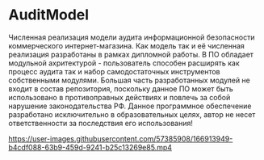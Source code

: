 # AuditModel
Численная реализация модели аудита информационной безопасности коммерческого интернет-магазина. Как модель так и её численная реализация разработаны в рамках дипломной работы.
В ПО обладает модульной ахритектурой - пользователь способен расширять как процесс аудита так и набор самодостаточных инструментов собственными модулями. 
Большая часть разработанных модулей не входит в состав репозитория, поскольку данное ПО может быть использовано в противоправных действиях и повлечь за собой нарушение законодательства РФ. Данное программное обеспечение разработано исключительно в образовательных целях, автор не несет ответственности за последствия его использования! 

https://user-images.githubusercontent.com/57385908/166913949-b4cdf088-63b9-459d-9241-b25c13269e85.mp4


